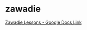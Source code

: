 # zawadie

[Zawadie Lessons - Google Docs Link](https://docs.google.com/document/d/1yf4ylGD2PDbO3xILzuGnrC3vUaM8Kt3GeSaGZmQ8GeY)
